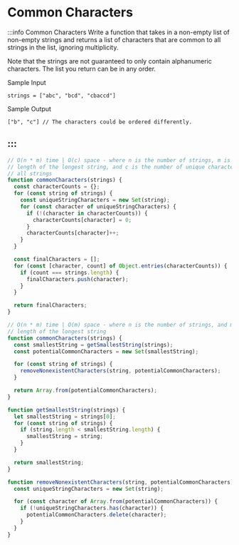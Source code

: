 # Common Characters

:::info Common Characters
Write a function that takes in a non-empty list of non-empty strings and returns a list of characters that are common to all strings in the list, ignoring multiplicity.

Note that the strings are not guaranteed to only contain alphanumeric characters. The list you return can be in any order.

Sample Input
```
strings = ["abc", "bcd", "cbaccd"]
```

Sample Output
```
["b", "c"] // The characters could be ordered differently.
```
:::
---

```js title="Solution 1"
// O(n * m) time | O(c) space - where n is the number of strings, m is the
// length of the longest string, and c is the number of unique characters across
// all strings
function commonCharacters(strings) {
  const characterCounts = {};
  for (const string of strings) {
    const uniqueStringCharacters = new Set(string);
    for (const character of uniqueStringCharacters) {
      if (!(character in characterCounts)) {
        characterCounts[character] = 0;
      }
      characterCounts[character]++;
    }
  }

  const finalCharacters = [];
  for (const [character, count] of Object.entries(characterCounts)) {
    if (count === strings.length) {
      finalCharacters.push(character);
    }
  }

  return finalCharacters;
}
```

```js title="Solution 2"
// O(n * m) time | O(m) space - where n is the number of strings, and m is the
// length of the longest string
function commonCharacters(strings) {
  const smallestString = getSmallestString(strings);
  const potentialCommonCharacters = new Set(smallestString);

  for (const string of strings) {
    removeNonexistentCharacters(string, potentialCommonCharacters);
  }

  return Array.from(potentialCommonCharacters);
}

function getSmallestString(strings) {
  let smallestString = strings[0];
  for (const string of strings) {
    if (string.length < smallestString.length) {
      smallestString = string;
    }
  }

  return smallestString;
}

function removeNonexistentCharacters(string, potentialCommonCharacters) {
  const uniqueStringCharacters = new Set(string);

  for (const character of Array.from(potentialCommonCharacters)) {
    if (!uniqueStringCharacters.has(character)) {
      potentialCommonCharacters.delete(character);
    }
  }
}

```
